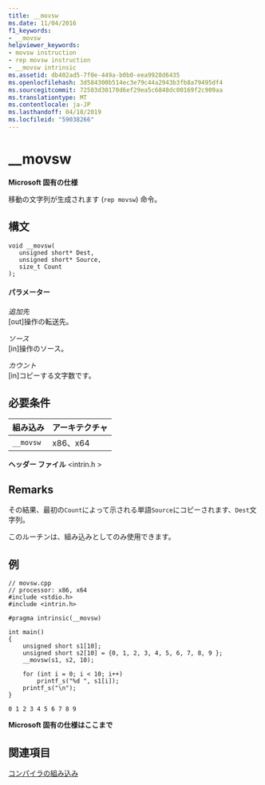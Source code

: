 ```yaml
---
title: __movsw
ms.date: 11/04/2016
f1_keywords:
- __movsw
helpviewer_keywords:
- movsw instruction
- rep movsw instruction
- __movsw intrinsic
ms.assetid: db402ad5-7f0e-449a-b0b0-eea9928d6435
ms.openlocfilehash: 3d584300b514ec3e79c44a2943b3fb8a79495df4
ms.sourcegitcommit: 72583d30170d6ef29ea5c6848dc00169f2c909aa
ms.translationtype: MT
ms.contentlocale: ja-JP
ms.lasthandoff: 04/18/2019
ms.locfileid: "59038266"
---
```

# <a name="movsw"></a>__movsw

**Microsoft 固有の仕様**

移動の文字列が生成されます (`rep movsw`) 命令。

## <a name="syntax"></a>構文

```
void __movsw(
   unsigned short* Dest,
   unsigned short* Source,
   size_t Count
);
```

#### <a name="parameters"></a>パラメーター

*追加先*<br/>
[out]操作の転送先。

*ソース*<br/>
[in]操作のソース。

*カウント*<br/>
[in]コピーする文字数です。

## <a name="requirements"></a>必要条件

|組み込み|アーキテクチャ|
|---------------|------------------|
|`__movsw`|x86、x64|

**ヘッダー ファイル** \<intrin.h >

## <a name="remarks"></a>Remarks

その結果、最初の`Count`によって示される単語`Source`にコピーされます、`Dest`文字列。

このルーチンは、組み込みとしてのみ使用できます。

## <a name="example"></a>例

```
// movsw.cpp
// processor: x86, x64
#include <stdio.h>
#include <intrin.h>

#pragma intrinsic(__movsw)

int main()
{
    unsigned short s1[10];
    unsigned short s2[10] = {0, 1, 2, 3, 4, 5, 6, 7, 8, 9 };
    __movsw(s1, s2, 10);

    for (int i = 0; i < 10; i++)
        printf_s("%d ", s1[i]);
    printf_s("\n");
}
```

```Output
0 1 2 3 4 5 6 7 8 9
```

**Microsoft 固有の仕様はここまで**

## <a name="see-also"></a>関連項目

[コンパイラの組み込み](../intrinsics/compiler-intrinsics.md)